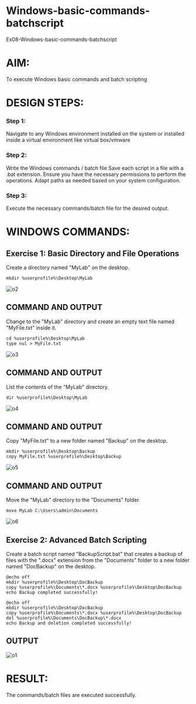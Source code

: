 # Windows-basic-commands-batchscript
Ex08-Windows-basic-commands-batchscript

# AIM:
To execute Windows basic commands and batch scripting

# DESIGN STEPS:

### Step 1:

Navigate to any Windows environment installed on the system or installed inside a virtual environment like virtual box/vmware 

### Step 2:

Write the Windows commands / batch file
Save each script in a file with a .bat extension.
Ensure you have the necessary permissions to perform the operations.
Adapt paths as needed based on your system configuration.
### Step 3:

Execute the necessary commands/batch file for the desired output. 

# WINDOWS COMMANDS:
## Exercise 1: Basic Directory and File Operations
Create a directory named "MyLab" on the desktop.
```
mkdir %userprofile%\Desktop\MyLab
```
![o2](<output/Screenshot 2024-10-22 044645.png>)
## COMMAND AND OUTPUT

Change to the "MyLab" directory and create an empty text file named "MyFile.txt" inside it.
```
cd %userprofile%\Desktop\MyLab
type nul > MyFile.txt
```
![o3](<output/Screenshot 2024-10-22 044709.png>)
## COMMAND AND OUTPUT

List the contents of the "MyLab" directory.
```
dir %userprofile%\Desktop\MyLab
```
![o4](<output/Screenshot 2024-10-22 045612.png>)
## COMMAND AND OUTPUT

Copy "MyFile.txt" to a new folder named "Backup" on the desktop.
```
mkdir %userprofile%\Desktop\Backup
copy MyFile.txt %userprofile%\Desktop\Backup
```
![o5](<output/Screenshot 2024-10-22 045625.png>)
## COMMAND AND OUTPUT

Move the "MyLab" directory to the "Documents" folder.
```
move MyLab C:\Users\admin\Documents
```
![o6](<output/Screenshot 2024-10-22 045646.png>)

## Exercise 2: Advanced Batch Scripting
Create a batch script named "BackupScript.bat" that creates a backup of files with the ".docx" extension from the "Documents" folder to a new folder named "DocBackup" on the desktop.
```
@echo off
mkdir %userprofile%\Desktop\DocBackup
copy %userprofile%\Documents\*.docx %userprofile%\Desktop\DocBackup
echo Backup completed successfully!
```
```
@echo off
mkdir %userprofile%\Desktop\DocBackup
copy %userprofile%\Documents\*.docx %userprofile%\Desktop\DocBackup
del %userprofile%\Documents\DocBackup\*.docx
echo Backup and deletion completed successfully!
```
## OUTPUT
![o1](<output/Screenshot 2024-10-22 044626.png>)

# RESULT:
The commands/batch files are executed successfully.

